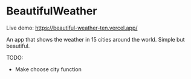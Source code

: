# BeautifulWeather

Live demo: https://beautiful-weather-ten.vercel.app/

An app that shows the weather in 15 cities around the world. Simple but beautiful.


TODO:
* Make choose city function
